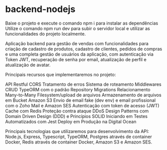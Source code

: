 # backend-nodejs

Baixe o projeto e execute o comando npm i para instalar as dependências
Utilize o comando npm run dev para subir o servidor local e utilizar as funcionalidades do projeto localmente.

Aplicação backend para gestão de vendas com funcionalidades para criação de cadastro de produtos, cadastro de clientes, pedidos de compras e uma completa gestão de usuários da aplicação, com autenticação via Token JWT, recuperação de senha por email, atualização de perfil e atualização de avatar.

Principais recursos que implementaremos no projeto:

API Restful
CORS
Tratamento de erros
Sistema de roteamento
Middlewares
CRUD
TypeORM com o padrão Repository
Migrations
Relacionamento Many-to-Many
Filesystem/upload de arquivos
Armazenamento de arquivos em Bucket Amazon S3
Envio de email fake (dev env) e email profissional com o Zoho Mail e Amazon SES
Autenticação com token de acesso (JWT)
Cache com Redis
Proteção contra ataque DDoS
Design Patterns com Domain Driven Design (DDD) e Princípios SOLID
Iniciando em Testes Automatizados com Jest
Deploy em Produção na Digital Ocean

Principais tecnologias que utilizaremos para desenvolvimento da API: Node.js, Express, Typescript, TypeORM, Postgres através de container Docker, Redis através de container Docker, Amazon S3 e Amazon SES.
